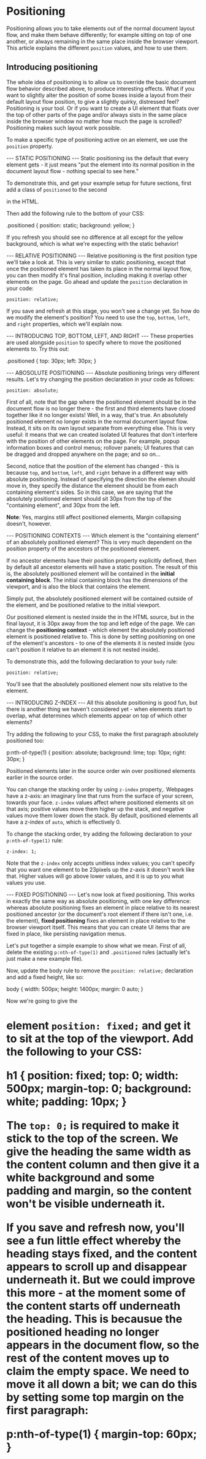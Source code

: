 # Positioning #
Positioning allows you to take elements out of the normal document layout flow, and make them behave differently; for example sitting on top of one another, or always remaining in the same place inside the browser viewport. This article explains the different `position` values, and how to use them.

## Introducing positioning ##
The whole idea of positioning is to allow us to override the basic document flow behavior described above, to produce interesting effects. What if you want to slightly alter the position of some boxes inside a layout from their default layout flow position, to give a slightly quirky, distressed feel? Positioning is your tool. Or if you want to create a UI element that floats over the top of other parts of the page and/or always sists in the same place inside the browser window no matter how much the page is scrolled? Positioning makes such layout work possible.

To make a specific type of positioning active on an element, we use the `position` property.

--- STATIC POSITIONING ---
Static positioning iss the default that every element gets - it just means "put the element into its normal position in the document layout flow - nothing special to see here."

To demonstrate this, and get your example setup for future sections, first add a class of `positioned` to the second <p> in the HTML.

Then add the following rule to the bottom of your CSS:

.positioned {
  position: static;
  background: yellow;
}

If you refresh you should see no difference at all except for the yellow background, which is what we're expecting with the static behavior!

--- RELATIVE POSITIONING ---
Relative positioning is the first position type we'll take a look at. This is very similar to static positioning, except that once the positioned element has taken its place in the normal layout flow, you can then modify it's final position, including making it overlap other elements on the page. Go ahead and update the `position` declaration in your code:

`position: relative;`

If you save and refresh at this stage, you won't see a change yet. So how do we modify the element's position? You need to use the `top`, `bottom`, `left`, and `right` properties, which we'll explain now.

--- INTRODUCING TOP, BOTTOM, LEFT, AND RIGHT ---
These properties are used alongside `position` to specify where to move the positioned elements to. Try this out:

.positioned {
  top: 30px;
  left: 30px;
}

--- ABOSOLUTE POSITIONING ---
Absolute positioning brings very different results. Let's try changing the position declaration in your code as follows: 

`position: absolute;`

First of all, note that the gap where the positioned element should be in the document flow is no longer there - the first and third elements have closed together like it no longer exists! Well, in a way, that's true. An absolutely positioned element no longer exists in the normal document layout flow. Instead, it sits on its own layout separate from everything else. This is very useful: it means that we can created isolated UI features that don't interfere with the position of other elements on the page. For example, popup information boxes and control menus; rollover panels; UI features that can be dragged and dropped anywhere on the page; and so on...

Second, notice that the position of the element has changed - this is because `top`, and `bottom`, `left`, and `right` behave in a different way with absolute positioning. Instead of specifying the direction the elemen should move in, they specify the distance the element should be from each containing element's sides. So in this case, we are saying that the absolutely positioned element should sit 30px from the top of the "containing element", and 30px from the left.

**Note**: Yes, margins still affect positioned elements, Margin collapsing doesn't, however.

--- POSITIONING CONTEXTS ---
Which element is the "containing element" of an absolutely positioned element? This is very much dependent on the position property of the ancestors of the positioned element.

If no ancestor elements have their position property explicitly defined, then by default all ancestor elements will have a static position. The result of this is, the absolutely positioned element will be contained in the **initial containing block**. The initial containing block has the dimensions of the viewport, and is also the block that contains the <html> element. 

Simply put, the absolutely positioned element will be contained outside of the <html> element, and be positioned relative to the initial viewport.

Our positioned element is nested inside the <body> in the HTML source, but in the final layout, it is 30px away from the top and left edge of the page. We can change the **positioning context** - which element the absolutely positioned element is positioned relative to. This is done by setting positioning on one of the element's ancestors - to one of the elements it is nested inside (you can't position it relative to an element it is not nested inside).

To demonstrate this, add the following declaration to your `body` rule:

`position: relative;`

You'll see that the absolutely positioned element now sits relative to the <body> element.

--- INTRODUCING Z-INDEX ---
All this absolute positioning is good fun, but there is another thing we haven't considered yet - when elements start to overlap, what determines which elements appear on top of which other elements?

Try adding the following to your CSS, to make the first paragraph absolutely positioned too: 

p:nth-of-type(1) {
  position: absolute;
  background: lime;
  top: 10px;
  right: 30px;
}

Positioned elements later in the source order win over positioned elements earlier in the source order.

You can change the stacking order by using `z-index` property,. Webpages have a z-axis: an imaginary line that runs from the surface of your screen, towards your face. `z-index` values affect where positioned elements sit on that axis; positive values move them higher up the stack, and negative values move them lower down the stack. By default, positioned elements all have a z-index of `auto`, which is effectively 0.

To change the stacking order, try adding the following declaration to your `p:nth-of-type(1)` rule: 

`z-index: 1;`

Note that the `z-index` only accepts unitless index values; you can't specify that you want one element to be 23pixels up the z-axis it doesn't work like that. Higher values will go above lower values, and it is up to you what values you use.

--- FIXED POSITIONING ---
Let's now look at fixed positioning. This works in exactly the same way as absolute positioning, with one key difference: whereas absolute positioning fixes an element in place relative to its nearest positioned ancestor (or the document's root element if there isn't one, i.e. the <html> element), **fixed positioning** fixes an element in place relative to the browser viewport itself. This means that you can create UI items thar are fixed in place, like persisting navigation menus.

Let's put together a simple example to show what we mean. First of all, delete the existing `p:nth-of-type(1)` and `.positioned` rules (actually let's just make a new example file).

Now, update the body rule to remove the `position: relative;` declaration and add a fixed height, like so: 

body {
  width: 500px;
  height: 1400px;
  margin: 0 auto;
}

Now we're going to give the <h1> element `position: fixed;` and get it to sit at the top of the viewport. Add the following to your CSS:

h1 {
  position: fixed;
  top: 0;
  width: 500px;
  margin-top: 0;
  background: white;
  padding: 10px;
}

The `top: 0;` is required to make it stick to the top of the screen. We give the heading the same width as the content column and then give it a white background and some padding and margin, so the content won't be visible underneath it.

If you save and refresh now, you'll see a fun little effect whereby the heading stays fixed, and the content appears to scroll up and disappear underneath it. But we could improve this more - at the moment some of the content starts off underneath the heading. This is becausue the positioned heading no longer appears in the document flow, so the rest of the content moves up to claim the empty space. We need to move it all down a bit; we can do this by setting some top margin on the first paragraph:

p:nth-of-type(1) {
  margin-top: 60px;
}